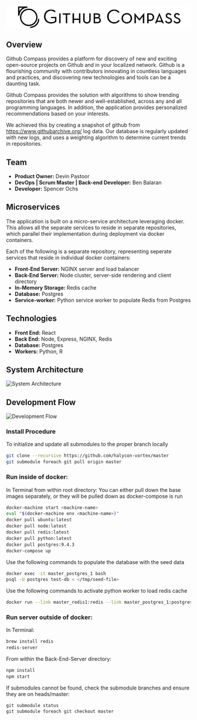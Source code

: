 ![Logo](assets/github-compass-banner.png "Github Compass")

## Overview
Github Compass provides a platform for discovery of new and exciting open-source projects on Github and in your localized network. Github is a flourishing community with contributors innovating in countless languages and practices, and discovering new technologies and tools can be a daunting task.

Github Compass provides the solution with algorithms to show trending repositories that are both newer and well-established, across any and all programming languages. In addition, the application provides personalized recommendations based on your interests.

We achieved this by creating a snapshot of github from https://www.githubarchive.org/ log data. Our database is regularly updated with new logs, and uses a weighting algorithm to determine current trends in repositories.

## Team

  - __Product Owner:__ Devin Pastoor
  - __DevOps | Scrum Master | Back-end Developer:__ Ben Balaran
  - __Developer:__ Spencer Ochs

## Microservices
The application is built on a micro-service architecture leveraging docker. This allows all the separate services to reside in separate repositories, which parallel their implementation during deployment via docker containers.

Each of the following is a separate repository, representing seperate services that reside in individual docker containers:
  - __Front-End Server:__ NGINX server and load balancer
  - __Back-End Server:__ Node cluster, server-side rendering and client directory
  - __In-Memory Storage:__ Redis cache
  - __Database:__ Postgres
  - __Service-worker:__ Python service worker to populate Redis from Postgres

## Technologies
 - __Front End:__ React
 - __Back End:__ Node, Express, NGINX, Redis
 - __Database:__ Postgres
 - __Workers:__ Python, R


## System Architecture
![System Architecture](assets/system-architecture.png "System Architecture")

## Development Flow
![Development Flow](assets/deployment-diagram.png "Development Flow")

### Install Procedure
To initialize and update all submodules to the proper branch locally
```sh
git clone --recursive https://github.com/halycon-vortex/master
git submodule foreach git pull origin master
```



### Run inside of docker:

In Terminal from within root directory:
You can either pull down the base images separately, or they will be pulled down as docker-compose is run
```sh
docker-machine start <machine-name>
eval "$(docker-machine env <machine-name>)"
docker pull ubuntu:latest
docker pull node:latest
docker pull redis:latest
docker pull python:latest
docker pull postgres:9.4.3
docker-compose up
```
Use the following commands to populate the database with the seed data
```sh
docker exec -it master_postgres_1 bash
psql -U postgres test-db < </tmp/seed-file>
```
Use the following commands to activate python worker to load redis cache
```sh
docker run --link master_redis1:redis --link master_postgres_1:postgres master_python-worker <number> <day/week/month>
```

### Run server outside of docker:

In Terminal:
```sh
brew install redis
redis-server
```

From within the Back-End-Server directory:

```sh
npm install
npm start
```


If submodules cannot be found, check the submodule branches and ensure they are on heads/master:

```
git submodule status
git submodule foreach git checkout master
```

